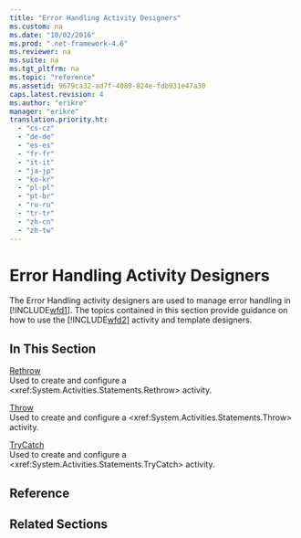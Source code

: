 ```yaml
---
title: "Error Handling Activity Designers"
ms.custom: na
ms.date: "10/02/2016"
ms.prod: ".net-framework-4.6"
ms.reviewer: na
ms.suite: na
ms.tgt_pltfrm: na
ms.topic: "reference"
ms.assetid: 9679ca32-ad7f-4089-824e-fdb931e47a30
caps.latest.revision: 4
ms.author: "erikre"
manager: "erikre"
translation.priority.ht: 
  - "cs-cz"
  - "de-de"
  - "es-es"
  - "fr-fr"
  - "it-it"
  - "ja-jp"
  - "ko-kr"
  - "pl-pl"
  - "pt-br"
  - "ru-ru"
  - "tr-tr"
  - "zh-cn"
  - "zh-tw"
---
```

# Error Handling Activity Designers
The Error Handling activity designers are used to manage error handling in [!INCLUDE[wfd1](../WF_Design/includes/wfd1_md.md)]. The topics contained in this section provide guidance on how to use the [!INCLUDE[wfd2](../WF_Design/includes/wfd2_md.md)] activity and template designers.  
  
## In This Section  
 [Rethrow](../WF_Design/rethrow-activity-designer.md)  
 Used to create and configure a \<xref:System.Activities.Statements.Rethrow> activity.  
  
 [Throw](../WF_Design/throw-activity-designer.md)  
 Used to create and configure a \<xref:System.Activities.Statements.Throw> activity.  
  
 [TryCatch](../WF_Design/trycatch-activity-designer.md)  
 Used to create and configure a \<xref:System.Activities.Statements.TryCatch> activity.  
  
## Reference  
  
## Related Sections